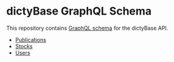 # dictyBase GraphQL Schema

This repository contains [GraphQL schema](https://graphql.github.io/learn/schema/) for the dictyBase API.

- [Publications](./publications.graphql)
- [Stocks](./stock.graphql)
- [Users](users.graphql)

